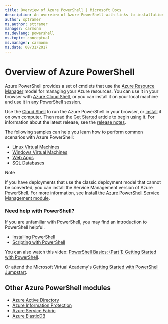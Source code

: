 ```yaml
---
title: Overview of Azure PowerShell | Microsoft Docs
description: An overview of Azure PowerShell with links to installation and configuration.
author: sptramer
ms.author: sttramer
manager: carmonm
ms.devlang: powershell
ms.topic: conceptual
ms.manager: carmonm
ms.date: 08/31/2017
---
```


# Overview of Azure PowerShell

Azure PowerShell provides a set of cmdlets that use the [Azure Resource
Manager](/azure/azure-resource-manager/resource-group-overview) model for managing your Azure
resources. You can use it in your browser with [Azure Cloud Shell](/azure/cloud-shell/overview), or
you can install it on your local machine and use it in any PowerShell session.

Use the [Cloud Shell](/azure/cloud-shell/overview) to run the Azure PowerShell in your browser, or
[install](install-azurerm-ps.md) it on own computer. Then read the [Get Started](get-started-azureps.md)
article to begin using it. For information about the latest release, see the
[release notes](release-notes-azureps.md).

The following samples can help you learn how to perform common scenarios with Azure PowerShell:

* [Linux Virtual Machines](/azure/virtual-machines/virtual-machines-linux-powershell-samples?toc=/powershell/azure/toc.json)
* [Windows Virtual Machines](/azure/virtual-machines/virtual-machines-windows-powershell-samples?toc=/powershell/azure/toc.json)
* [Web Apps](/azure/app-service-web/app-service-powershell-samples?toc=/powershell/azure/toc.json)
* [SQL Databases](/azure/sql-database/sql-database-powershell-samples?toc=/powershell/azure/toc.json)

> [!NOTE]
> If you have deployments that use the classic deployment model that cannot be converted,
> you can install the Service Management version of Azure PowerShell. For more information, see
> [Install the Azure PowerShell Service Management module](/powershell/azure/servicemanagement/install-azure-ps).


### Need help with PowerShell?

If you are unfamiliar with PowerShell, you may find an introduction to PowerShell helpful.

* [Installing PowerShell](/powershell/scripting/installing-windows-powershell)
* [Scripting with PowerShell](/powershell/scripting/scripting-with-windows-powershell)

You can also watch this video:
[PowerShell Basics: (Part 1) Getting Started with PowerShell](https://channel9.msdn.com/Blogs/Taste-of-Premier/PowerShellBasicsPart1).

Or attend the Microsoft Virtual Academy's [Getting Started with PowerShell Jumpstart](https://mva.microsoft.com/liveevents/powershell-jumpstart).

## Other Azure PowerShell modules

* [Azure Active Directory](/powershell/azure/active-directory/)
* [Azure Information Protection](/powershell/azure/aip/)
* [Azure Service Fabric](/powershell/azure/service-fabric/)
* [Azure ElasticDB](/powershell/azure/elasticdbjobs/)
